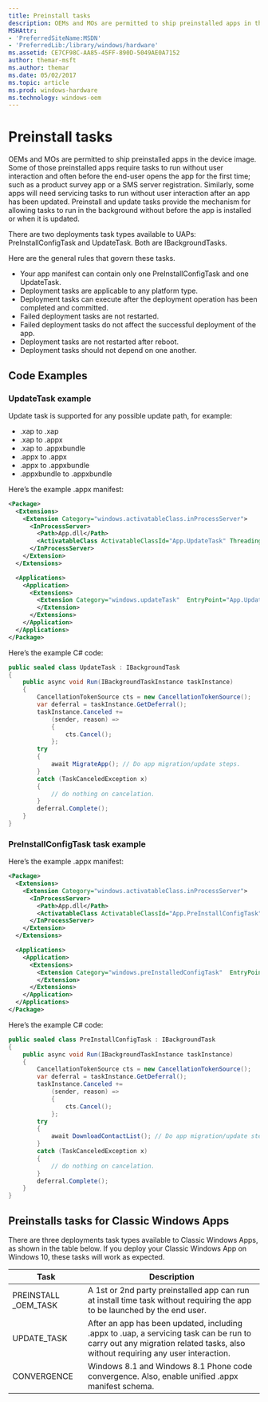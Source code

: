 ```yaml
---
title: Preinstall tasks
description: OEMs and MOs are permitted to ship preinstalled apps in the device image.
MSHAttr:
- 'PreferredSiteName:MSDN'
- 'PreferredLib:/library/windows/hardware'
ms.assetid: CE7CF98C-AA85-45FF-890D-5049AE0A7152
author: themar-msft
ms.author: themar
ms.date: 05/02/2017
ms.topic: article
ms.prod: windows-hardware
ms.technology: windows-oem
---
```

# Preinstall tasks

OEMs and MOs are permitted to ship preinstalled apps in the device image. Some of those preinstalled apps require tasks to run without user interaction and often before the end-user opens the app for the first time; such as a product survey app or a SMS server registration. Similarly, some apps will need servicing tasks to run without user interaction after an app has been updated. Preinstall and update tasks provide the mechanism for allowing tasks to run in the background without before the app is installed or when it is updated.

There are two deployments task types available to UAPs: PreInstallConfigTask and UpdateTask. Both are IBackgroundTasks.

Here are the general rules that govern these tasks.

* Your app manifest can contain only one PreInstallConfigTask and one UpdateTask.
* Deployment tasks are applicable to any platform type.
* Deployment tasks can execute after the deployment operation has been completed and committed.
* Failed deployment tasks are not restarted.
* Failed deployment tasks do not affect the successful deployment of the app.
* Deployment tasks are not restarted after reboot.
* Deployment tasks should not depend on one another.

## Code Examples

### UpdateTask example

Update task is supported for any possible update path, for example:

* .xap to .xap
* .xap to .appx
* .xap to .appxbundle
* .appx to .appx
* .appx to .appxbundle
* .appxbundle to .appxbundle

Here’s the example .appx manifest:

```xml
<Package>
  <Extensions>
    <Extension Category="windows.activatableClass.inProcessServer">
      <InProcessServer>
        <Path>App.dll</Path>
        <ActivatableClass ActivatableClassId="App.UpdateTask" ThreadingModel="MTA"/>
      </InProcessServer>
    </Extension>
  </Extensions>

  <Applications>
    <Application>
      <Extensions>
        <Extension Category="windows.updateTask"  EntryPoint="App.UpdateTask">
        </Extension>
      </Extensions>
    </Application>
  </Applications>
</Package>
```

Here’s the example C\# code:

```c#
public sealed class UpdateTask : IBackgroundTask
{
    public async void Run(IBackgroundTaskInstance taskInstance)
    {
        CancellationTokenSource cts = new CancellationTokenSource();
        var deferral = taskInstance.GetDeferral();
        taskInstance.Canceled +=
            (sender, reason) =>
            {
                cts.Cancel();
            };
        try
        {
            await MigrateApp(); // Do app migration/update steps.
        }
        catch (TaskCanceledException x)
        {
            // do nothing on cancelation.
        }
        deferral.Complete();
    }
}
```

### PreInstallConfigTask task example

Here’s the example .appx manifest:

```xml
<Package>
  <Extensions>
    <Extension Category="windows.activatableClass.inProcessServer">
      <InProcessServer>
        <Path>App.dll</Path>
        <ActivatableClass ActivatableClassId="App.PreInstallConfigTask" ThreadingModel="MTA"/>
      </InProcessServer>
    </Extension>
  </Extensions>

  <Applications>
    <Application>
      <Extensions>
        <Extension Category="windows.preInstalledConfigTask"  EntryPoint=" App.PreInstallConfigTask">
        </Extension>
      </Extensions>
    </Application>
  </Applications>
</Package>
```

Here’s the example C\# code:

```c#
public sealed class PreInstallConfigTask : IBackgroundTask
{
    public async void Run(IBackgroundTaskInstance taskInstance)
    {
        CancellationTokenSource cts = new CancellationTokenSource();
        var deferral = taskInstance.GetDeferral();
        taskInstance.Canceled +=
            (sender, reason) =>
            {
                cts.Cancel();
            };
        try
        {
            await DownloadContactList(); // Do app migration/update steps.
        }
        catch (TaskCanceledException x)
        {
            // do nothing on cancelation.
        }
        deferral.Complete();
    }
}
```

## Preinstalls tasks for Classic Windows Apps

There are three deployments task types available to Classic Windows Apps, as shown in the table below. If you deploy your Classic Windows App on Windows 10, these tasks will work as expected.

| Task                   | Description                                                                                                                                                                |
|------------------------|----------------------------------------------------------------------------------------------------------------------------------------------------------------------------|
| PREINSTALL \_OEM\_TASK | A 1st or 2nd party preinstalled app can run at install time task without requiring the app to be launched by the end user.                                                 |
| UPDATE\_TASK           | After an app has been updated, including .appx to .uap, a servicing task can be run to carry out any migration related tasks, also without requiring any user interaction. |
| CONVERGENCE            | Windows 8.1 and Windows 8.1 Phone code convergence. Also, enable unified .appx manifest schema.                                                                            |
